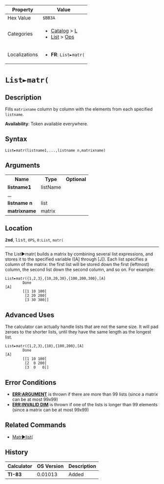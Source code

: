 | Property      | Value |
|---------------|-------|
| Hex Value     | `$BB3A`|
| Categories    | <ul><li>[Catalog](<../categories/Catalog.md>) > [L](<../categories/Catalog.md#L>)</li><li>[List](<../categories/List.md>) > [Ops](<../categories/List.md#Ops>)</li></ul> |
| Localizations | <ul><li><b>FR</b>: `List►matr(`</li></ul> |

# `List►matr(`

## Description
Fills `matrixname` column by column with the elements from each specified `listname`.


<b>Availability</b>: Token available everywhere.

## Syntax
`List►matr(listname1,...,listname n,matrixname)`

## Arguments
<table>
<tr><th>Name</th><th>Type</th><th>Optional</th></tr>

<tr><td><b>listname1</b></td><td>listName</td><td></td></tr>

<tr><td><b>...</b></td><td></td><td></td></tr>

<tr><td><b>listname n</b></td><td>list</td><td></td></tr>

<tr><td><b>matrixname</b></td><td>matrix</td><td></td></tr>

</table>

## Location
<tt><kbd><b>2nd</b></kbd></tt>, <kbd>list</kbd>, `OPS`, `0:List`, `matr(`
<hr>

The List►matr( builds a matrix by combining several list expressions, and stores it to the specified variable ([A] through [J]). Each list specifies a column of the matrix: the first list will be stored down the first (leftmost) column, the second list down the second column, and so on. For example:

```ti-basic
List►matr({1,2,3},{10,20,30},{100,200,300},[A]
        Done
[A]
        [[1 10 100]
         [2 20 200]
         [3 30 300]]
```

## Advanced Uses

The calculator can actually handle lists that are not the same size. It will pad zeroes to the shorter lists, until they have the same length as the longest list.

```ti-basic
List►matr({1,2,3},{10},{100,200},[A]
        Done
[A]
        [[1 10 100]
         [2  0 200]
         [3  0   0]]
```

## Error Conditions

*   **[ERR:ARGUMENT](errors#argument)** is thrown if there are more than 99 lists (since a matrix can be at most 99x99)
*   **[ERR:INVALID DIM](errors#invaliddim)** is thrown if one of the lists is longer than 99 elements (since a matrix can be at most 99x99)

## Related Commands

*   [Matr►list(](Matr►list\(.md)

## History
| Calculator | OS Version | Description |
|------------|------------|-------------|
| <b>TI-83</b> | 0.01013 | Added |


